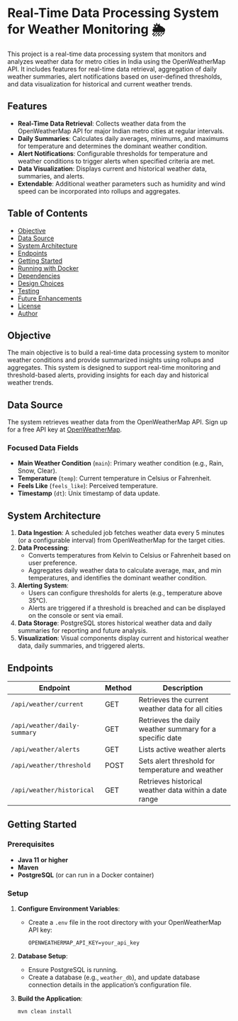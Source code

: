 # Real-Time Data Processing System for Weather Monitoring 🌦️

This project is a real-time data processing system that monitors and analyzes weather data for metro cities in India using the OpenWeatherMap API. It includes features for real-time data retrieval, aggregation of daily weather summaries, alert notifications based on user-defined thresholds, and data visualization for historical and current weather trends.

## Features
- **Real-Time Data Retrieval**: Collects weather data from the OpenWeatherMap API for major Indian metro cities at regular intervals.
- **Daily Summaries**: Calculates daily averages, minimums, and maximums for temperature and determines the dominant weather condition.
- **Alert Notifications**: Configurable thresholds for temperature and weather conditions to trigger alerts when specified criteria are met.
- **Data Visualization**: Displays current and historical weather data, summaries, and alerts.
- **Extendable**: Additional weather parameters such as humidity and wind speed can be incorporated into rollups and aggregates.

## Table of Contents
- [Objective](#objective)
- [Data Source](#data-source)
- [System Architecture](#system-architecture)
- [Endpoints](#endpoints)
- [Getting Started](#getting-started)
- [Running with Docker](#running-with-docker)
- [Dependencies](#dependencies)
- [Design Choices](#design-choices)
- [Testing](#testing)
- [Future Enhancements](#future-enhancements)
- [License](#license)
- [Author](#author)

## Objective
The main objective is to build a real-time data processing system to monitor weather conditions and provide summarized insights using rollups and aggregates. This system is designed to support real-time monitoring and threshold-based alerts, providing insights for each day and historical weather trends.

## Data Source
The system retrieves weather data from the OpenWeatherMap API. Sign up for a free API key at [OpenWeatherMap](https://openweathermap.org/).

### Focused Data Fields
- **Main Weather Condition** (`main`): Primary weather condition (e.g., Rain, Snow, Clear).
- **Temperature** (`temp`): Current temperature in Celsius or Fahrenheit.
- **Feels Like** (`feels_like`): Perceived temperature.
- **Timestamp** (`dt`): Unix timestamp of data update.

## System Architecture

1. **Data Ingestion**: A scheduled job fetches weather data every 5 minutes (or a configurable interval) from OpenWeatherMap for the target cities.
2. **Data Processing**:
   - Converts temperatures from Kelvin to Celsius or Fahrenheit based on user preference.
   - Aggregates daily weather data to calculate average, max, and min temperatures, and identifies the dominant weather condition.
3. **Alerting System**:
   - Users can configure thresholds for alerts (e.g., temperature above 35°C).
   - Alerts are triggered if a threshold is breached and can be displayed on the console or sent via email.
4. **Data Storage**: PostgreSQL stores historical weather data and daily summaries for reporting and future analysis.
5. **Visualization**: Visual components display current and historical weather data, daily summaries, and triggered alerts.

## Endpoints

| Endpoint                    | Method | Description                                           |
|-----------------------------|--------|-------------------------------------------------------|
| `/api/weather/current`      | GET    | Retrieves the current weather data for all cities     |
| `/api/weather/daily-summary`| GET    | Retrieves the daily weather summary for a specific date |
| `/api/weather/alerts`       | GET    | Lists active weather alerts                           |
| `/api/weather/threshold`    | POST   | Sets alert threshold for temperature and weather      |
| `/api/weather/historical`   | GET    | Retrieves historical weather data within a date range |

## Getting Started

### Prerequisites
- **Java 11 or higher**
- **Maven**
- **PostgreSQL** (or can run in a Docker container)

### Setup

1. **Configure Environment Variables**:
   - Create a `.env` file in the root directory with your OpenWeatherMap API key:
     ```plaintext
     OPENWEATHERMAP_API_KEY=your_api_key
     ```

2. **Database Setup**:
   - Ensure PostgreSQL is running.
   - Create a database (e.g., `weather_db`), and update database connection details in the application’s configuration file.

3. **Build the Application**:
   ```bash
   mvn clean install
